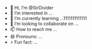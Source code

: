 - 👋 Hi, I’m @SirDivider
- 👀 I’m interested in ...
- 🌱 I’m currently learning ...1111111111111
- 💞️ I’m looking to collaborate on ...
- 📫 How to reach me ...
- 😄 Pronouns: ...
- ⚡ Fun fact: ...

<!---
SirDivider/SirDivider is a ✨ special ✨ repository because its `README.md` (this file) appears on your GitHub profile.
You can click the Preview link to take a look at your changes.
--->
